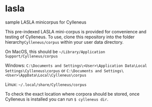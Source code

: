 # lasla
sample LASLA minicorpus for Cylleneus

This pre-indexed LASLA mini-corpus is provided for convenience and testing of Cylleneus. To use, clone this repository into 
the folder hierarchy``Cylleneus/corpus`` within your user data directory.

On MacOS, this should be ``~/Library/Application Support/Cylleneus/corpus``

Windows: ``C:\Documents and Settings\<User>\Application Data\Local Settings\Cylleneus\corpus`` or ``C:\Documents and Settings\<User>\AppData\Local\Cylleneus\corpus``

Linux: ``~/.local/share/Cylleneus/corpus``

To check the exact location where corpora should be stored, once Cylleneus is installed you can run ``$ cylleneus dir``.
